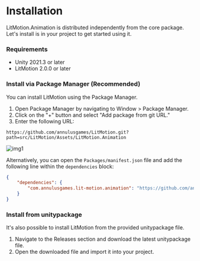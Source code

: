 # Installation

LitMotion.Animation is distributed independently from the core package. Let's install is in your project to get started using it.


### Requirements

* Unity 2021.3 or later
* LitMotion 2.0.0 or later

### Install via Package Manager (Recommended)

You can install LitMotion using the Package Manager.

1. Open Package Manager by navigating to Window > Package Manager.
2. Click on the "+" button and select "Add package from git URL."
3. Enter the following URL:

```text
https://github.com/annulusgames/LitMotion.git?path=src/LitMotion/Assets/LitMotion.Animation
```

![img1](../../images/img-setup-1.png)

Alternatively, you can open the `Packages/manifest.json` file and add the following line within the `dependencies` block:

```json
{
    "dependencies": {
        "com.annulusgames.lit-motion.animation": "https://github.com/annulusgames/LitMotion.git?path=src/LitMotion/Assets/LitMotion.Animation"
    }
}
```

### Install from unitypackage

It's also possible to install LitMotion from the provided unitypackage file.

1. Navigate to the Releases section and download the latest unitypackage file.
2. Open the downloaded file and import it into your project.
